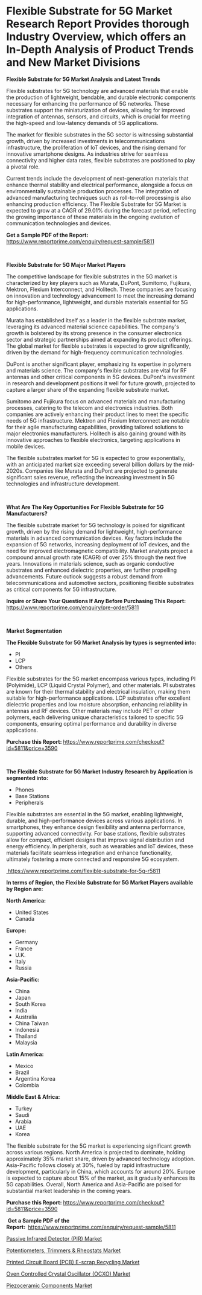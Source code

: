 <p><h1>Flexible Substrate for 5G Market Research Report Provides thorough Industry Overview, which offers an In-Depth Analysis of Product Trends and New Market Divisions</h1></p><p><strong>Flexible Substrate for 5G Market Analysis and Latest Trends</strong></p>
<p><p>Flexible substrates for 5G technology are advanced materials that enable the production of lightweight, bendable, and durable electronic components necessary for enhancing the performance of 5G networks. These substrates support the miniaturization of devices, allowing for improved integration of antennas, sensors, and circuits, which is crucial for meeting the high-speed and low-latency demands of 5G applications.</p><p>The market for flexible substrates in the 5G sector is witnessing substantial growth, driven by increased investments in telecommunications infrastructure, the proliferation of IoT devices, and the rising demand for innovative smartphone designs. As industries strive for seamless connectivity and higher data rates, flexible substrates are positioned to play a pivotal role.</p><p>Current trends include the development of next-generation materials that enhance thermal stability and electrical performance, alongside a focus on environmentally sustainable production processes. The integration of advanced manufacturing techniques such as roll-to-roll processing is also enhancing production efficiency. The Flexible Substrate for 5G Market is expected to grow at a CAGR of 29.01% during the forecast period, reflecting the growing importance of these materials in the ongoing evolution of communication technologies and devices.</p></p>
<p><strong>Get a Sample PDF of the Report:&nbsp;</strong> <a href="https://www.reportprime.com/enquiry/request-sample/5811?utm_campaign=1130&utm_medium=2&utm_source=Github&utm_content=ia&utm_term=19032025&utm_id=flexible-substrate-for-5g">https://www.reportprime.com/enquiry/request-sample/5811</a></p>
<p>&nbsp;</p>
<p><strong>Flexible Substrate for 5G Major Market Players</strong></p>
<p><p>The competitive landscape for flexible substrates in the 5G market is characterized by key players such as Murata, DuPont, Sumitomo, Fujikura, Mektron, Flexium Interconnect, and Holitech. These companies are focusing on innovation and technology advancement to meet the increasing demand for high-performance, lightweight, and durable materials essential for 5G applications.</p><p>Murata has established itself as a leader in the flexible substrate market, leveraging its advanced material science capabilities. The company's growth is bolstered by its strong presence in the consumer electronics sector and strategic partnerships aimed at expanding its product offerings. The global market for flexible substrates is expected to grow significantly, driven by the demand for high-frequency communication technologies.</p><p>DuPont is another significant player, emphasizing its expertise in polymers and materials science. The company's flexible substrates are vital for RF antennas and other critical components in 5G devices. DuPont's investment in research and development positions it well for future growth, projected to capture a larger share of the expanding flexible substrate market.</p><p>Sumitomo and Fujikura focus on advanced materials and manufacturing processes, catering to the telecom and electronics industries. Both companies are actively enhancing their product lines to meet the specific needs of 5G infrastructure. Mektron and Flexium Interconnect are notable for their agile manufacturing capabilities, providing tailored solutions to major electronics manufacturers. Holitech is also gaining ground with its innovative approaches to flexible electronics, targeting applications in mobile devices.</p><p>The flexible substrates market for 5G is expected to grow exponentially, with an anticipated market size exceeding several billion dollars by the mid-2020s. Companies like Murata and DuPont are projected to generate significant sales revenue, reflecting the increasing investment in 5G technologies and infrastructure development.</p></p>
<p>&nbsp;</p>
<p><strong>What Are The Key Opportunities For Flexible Substrate for 5G Manufacturers?</strong></p>
<p><p>The flexible substrate market for 5G technology is poised for significant growth, driven by the rising demand for lightweight, high-performance materials in advanced communication devices. Key factors include the expansion of 5G networks, increasing deployment of IoT devices, and the need for improved electromagnetic compatibility. Market analysts project a compound annual growth rate (CAGR) of over 25% through the next five years. Innovations in materials science, such as organic conductive substrates and enhanced dielectric properties, are further propelling advancements. Future outlook suggests a robust demand from telecommunications and automotive sectors, positioning flexible substrates as critical components for 5G infrastructure.</p></p>
<p><strong>Inquire or Share Your Questions If Any Before Purchasing This Report:</strong> <a href="https://www.reportprime.com/enquiry/pre-order/5811?utm_campaign=1130&utm_medium=2&utm_source=Github&utm_content=ia&utm_term=19032025&utm_id=flexible-substrate-for-5g">https://www.reportprime.com/enquiry/pre-order/5811</a></p>
<p>&nbsp;</p>
<p><strong>Market Segmentation</strong></p>
<p><strong>The Flexible Substrate for 5G Market Analysis by types is segmented into:</strong></p>
<p><ul><li>PI</li><li>LCP</li><li>Others</li></ul></p>
<p><p>Flexible substrates for the 5G market encompass various types, including PI (Polyimide), LCP (Liquid Crystal Polymer), and other materials. PI substrates are known for their thermal stability and electrical insulation, making them suitable for high-performance applications. LCP substrates offer excellent dielectric properties and low moisture absorption, enhancing reliability in antennas and RF devices. Other materials may include PET or other polymers, each delivering unique characteristics tailored to specific 5G components, ensuring optimal performance and durability in diverse applications.</p></p>
<p><strong>Purchase this Report:&nbsp;</strong><a href="https://www.reportprime.com/checkout?id=5811&price=3590&utm_campaign=1130&utm_medium=2&utm_source=Github&utm_content=ia&utm_term=19032025&utm_id=flexible-substrate-for-5g">https://www.reportprime.com/checkout?id=5811&price=3590</a></p>
<p>&nbsp;</p>
<p><strong>The Flexible Substrate for 5G Market Industry Research by Application is segmented into:</strong></p>
<p><ul><li>Phones</li><li>Base Stations</li><li>Peripherals</li></ul></p>
<p><p>Flexible substrates are essential in the 5G market, enabling lightweight, durable, and high-performance devices across various applications. In smartphones, they enhance design flexibility and antenna performance, supporting advanced connectivity. For base stations, flexible substrates allow for compact, efficient designs that improve signal distribution and energy efficiency. In peripherals, such as wearables and IoT devices, these materials facilitate seamless integration and enhance functionality, ultimately fostering a more connected and responsive 5G ecosystem.</p></p>
<p><a href="https://www.reportprime.com/flexible-substrate-for-5g-r5811?utm_campaign=1130&utm_medium=2&utm_source=Github&utm_content=ia&utm_term=19032025&utm_id=flexible-substrate-for-5g">&nbsp;https://www.reportprime.com/flexible-substrate-for-5g-r5811</a></p>
<p><strong>In terms of Region, the Flexible Substrate for 5G Market Players available by Region are:</strong></p>
<p>
    <p> <strong> North America: </strong>
        <ul>
            <li>United States</li>
            <li>Canada</li>
        </ul>
        </p> 
    <p> <strong> Europe: </strong>
        <ul>
            <li>Germany</li>
            <li>France</li>
            <li>U.K.</li>
            <li>Italy</li>
            <li>Russia</li>
        </ul>
        </p> 
    <p> <strong> Asia-Pacific: </strong>
        <ul>
            <li>China</li>
            <li>Japan</li>
            <li>South Korea</li>
            <li>India</li>
            <li>Australia</li>
            <li>China Taiwan</li>
            <li>Indonesia</li>
            <li>Thailand</li>
            <li>Malaysia</li>
        </ul>
        </p> 
    <p> <strong> Latin America: </strong>
        <ul>
            <li>Mexico</li>
            <li>Brazil</li>
            <li>Argentina Korea</li>
            <li>Colombia</li>
        </ul>
        </p> 
    <p> <strong> Middle East & Africa: </strong>
        <ul>
            <li>Turkey</li>
            <li>Saudi</li>
            <li>Arabia</li>
            <li>UAE</li>
            <li>Korea</li>
        </ul>
    </p>
    </p>
<p><p>The flexible substrate for the 5G market is experiencing significant growth across various regions. North America is projected to dominate, holding approximately 35% market share, driven by advanced technology adoption. Asia-Pacific follows closely at 30%, fueled by rapid infrastructure development, particularly in China, which accounts for around 20%. Europe is expected to capture about 15% of the market, as it gradually enhances its 5G capabilities. Overall, North America and Asia-Pacific are poised for substantial market leadership in the coming years.</p></p>
<p><strong>Purchase this Report: </strong><a href="https://www.reportprime.com/checkout?id=5811&price=3590&utm_campaign=1130&utm_medium=2&utm_source=Github&utm_content=ia&utm_term=19032025&utm_id=flexible-substrate-for-5g">https://www.reportprime.com/checkout?id=5811&price=3590</a></p>
<p>&nbsp;<strong>Get a Sample PDF of the Report:&nbsp;&nbsp;</strong><a href="https://www.reportprime.com/enquiry/request-sample/5811?utm_campaign=1130&utm_medium=2&utm_source=Github&utm_content=ia&utm_term=19032025&utm_id=flexible-substrate-for-5g">https://www.reportprime.com/enquiry/request-sample/5811</a></p>
<p><strong></strong></p>
<p><p><a href="https://github.com/heeildannas/Market-Research-Report-List-1/blob/main/passive-infrared-detector-pir-market.md?utm_campaign=1130&utm_medium=2&utm_source=Github&utm_content=ia&utm_term=19032025&utm_id=flexible-substrate-for-5g">Passive Infrared Detector (PIR) Market</a></p><p><a href="https://github.com/ceranamaduvq/Market-Research-Report-List-1/blob/main/potentiometers-trimmers-rheostats-market.md?utm_campaign=1130&utm_medium=2&utm_source=Github&utm_content=ia&utm_term=19032025&utm_id=flexible-substrate-for-5g">Potentiometers, Trimmers & Rheostats Market</a></p><p><a href="https://github.com/geresalgieaz/Market-Research-Report-List-1/blob/main/printed-circuit-board-pcb-e-scrap-recycling-market.md?utm_campaign=1130&utm_medium=2&utm_source=Github&utm_content=ia&utm_term=19032025&utm_id=flexible-substrate-for-5g">Printed Circuit Board (PCB) E-scrap Recycling Market</a></p><p><a href="https://github.com/astadtetcha28/Market-Research-Report-List-1/blob/main/oven-controlled-crystal-oscillator-ocxo-market.md?utm_campaign=1130&utm_medium=2&utm_source=Github&utm_content=ia&utm_term=19032025&utm_id=flexible-substrate-for-5g">Oven Controlled Crystal Oscillator (OCXO) Market</a></p><p><a href="https://github.com/sibellanikmn/Market-Research-Report-List-1/blob/main/piezoceramic-components-market.md?utm_campaign=1130&utm_medium=2&utm_source=Github&utm_content=ia&utm_term=19032025&utm_id=flexible-substrate-for-5g">Piezoceramic Components Market</a></p></p>